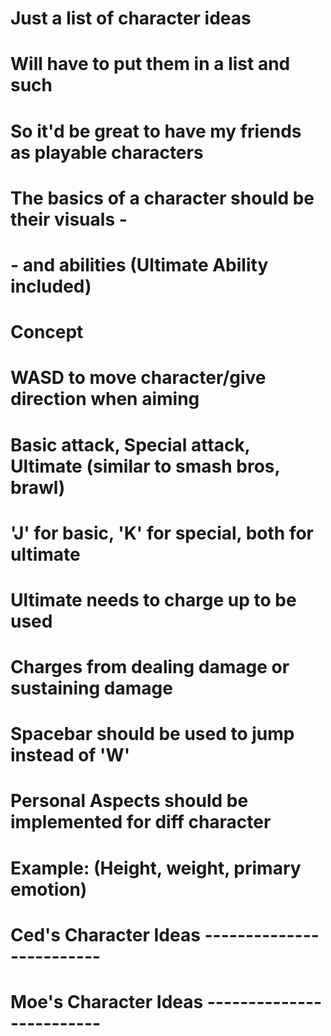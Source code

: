 # Just a list of character ideas
# Will have to put them in a list and such
# So it'd be great to have my friends as playable characters
# The basics of a character should be their visuals - 
# - and abilities (Ultimate Ability included)

# Concept
# WASD to move character/give direction when aiming
# Basic attack, Special attack, Ultimate (similar to smash bros, brawl)
# 'J' for basic, 'K' for special, both for ultimate
# Ultimate needs to charge up to be used
# Charges from dealing damage or sustaining damage
# Spacebar should be used to jump instead of 'W'
# Personal Aspects should be implemented for diff character
# Example: (Height, weight, primary emotion)

# Ced's Character Ideas -------------------------




# Moe's Character Ideas -------------------------